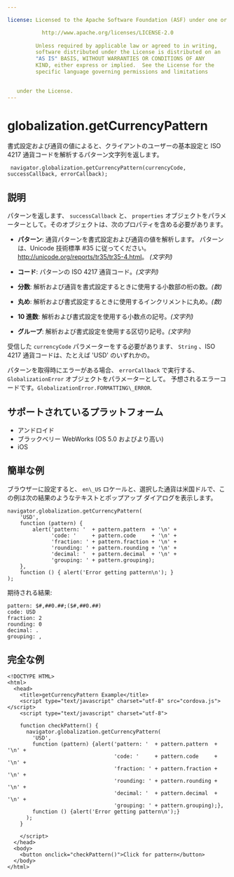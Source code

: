 ```yaml
---

license: Licensed to the Apache Software Foundation (ASF) under one or more contributor license agreements. See the NOTICE file distributed with this work for additional information regarding copyright ownership. The ASF licenses this file to you under the Apache License, Version 2.0 (the "License"); you may not use this file except in compliance with the License. You may obtain a copy of the License at

           http://www.apache.org/licenses/LICENSE-2.0
    
         Unless required by applicable law or agreed to in writing,
         software distributed under the License is distributed on an
         "AS IS" BASIS, WITHOUT WARRANTIES OR CONDITIONS OF ANY
         KIND, either express or implied.  See the License for the
         specific language governing permissions and limitations
    

   under the License.
---
```


# globalization.getCurrencyPattern

書式設定および通貨の値によると、クライアントのユーザーの基本設定と ISO 4217 通貨コードを解析するパターン文字列を返します。

     navigator.globalization.getCurrencyPattern(currencyCode, successCallback, errorCallback);
    

## 説明

パターンを返します、 `successCallback` と、 `properties` オブジェクトをパラメーターとして。そのオブジェクトは、次のプロパティを含める必要があります。

*   **パターン**: 通貨パターンを書式設定および通貨の値を解析します。 パターンは、Unicode 技術標準 #35 に従ってください。 <http://unicode.org/reports/tr35/tr35-4.html>。 *(文字列)*

*   **コード**: パターンの ISO 4217 通貨コード。*(文字列)*

*   **分数**: 解析および通貨を書式設定するときに使用する小数部の桁の数。*(数)*

*   **丸め**: 解析および書式設定するときに使用するインクリメントに丸め。*(数)*

*   **10 進数**: 解析および書式設定を使用する小数点の記号。*(文字列)*

*   **グループ**: 解析および書式設定を使用する区切り記号。*(文字列)*

受信した `currencyCode` パラメーターをする必要があります、 `String` 、ISO 4217 通貨コードは、たとえば 'USD' のいずれかの。

パターンを取得時にエラーがある場合、 `errorCallback` で実行する、 `GlobalizationError` オブジェクトをパラメーターとして。 予想されるエラーコードです。`GlobalizationError.FORMATTING\_ERROR`.

## サポートされているプラットフォーム

*   アンドロイド
*   ブラックベリー WebWorks (OS 5.0 およびより高い)
*   iOS

## 簡単な例

ブラウザーに設定すると、 `en\_US` ロケールと、選択した通貨は米国ドルで、この例は次の結果のようなテキストとポップアップ ダイアログを表示します。

    navigator.globalization.getCurrencyPattern(
        'USD',
        function (pattern) {
            alert('pattern: '  + pattern.pattern  + '\n' +
                  'code: '     + pattern.code     + '\n' +
                  'fraction: ' + pattern.fraction + '\n' +
                  'rounding: ' + pattern.rounding + '\n' +
                  'decimal: '  + pattern.decimal  + '\n' +
                  'grouping: ' + pattern.grouping);
        },
        function () { alert('Error getting pattern\n'); }
    );
    

期待される結果:

    pattern: $#,##0.##;($#,##0.##)
    code: USD
    fraction: 2
    rounding: 0
    decimal: .
    grouping: ,
    

## 完全な例

    <!DOCTYPE HTML>
    <html>
      <head>
        <title>getCurrencyPattern Example</title>
        <script type="text/javascript" charset="utf-8" src="cordova.js"></script>
        <script type="text/javascript" charset="utf-8">
    
        function checkPattern() {
          navigator.globalization.getCurrencyPattern(
            'USD',
            function (pattern) {alert('pattern: '  + pattern.pattern  + '\n' +
                                      'code: '     + pattern.code     + '\n' +
                                      'fraction: ' + pattern.fraction + '\n' +
                                      'rounding: ' + pattern.rounding + '\n' +
                                      'decimal: '  + pattern.decimal  + '\n' +
                                      'grouping: ' + pattern.grouping);},
            function () {alert('Error getting pattern\n');}
          );
        }
    
        </script>
      </head>
      <body>
        <button onclick="checkPattern()">Click for pattern</button>
      </body>
    </html>